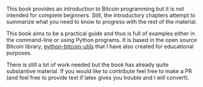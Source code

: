 This book provides an introduction to Bitcoin programming but it is not intended for complete beginners. Still, the introductory chapters attempt to summarize what you need to know to progress with the rest of the material.

This book aims to be a practical guide and thus is full of examples either in the command-line or using Python programs. It is based in the open source Bitcoin library, [python-bitcoin-utils](https://github.com/Bitcoin-Expert/python-bitcoin-utils) that I have also created for educational purposes.

There is still a lot of work needed but the book has already quite substantive material. If you would like to contribute feel free to make a PR (and feel free to provide text if latex gives you trouble and I will convert).


